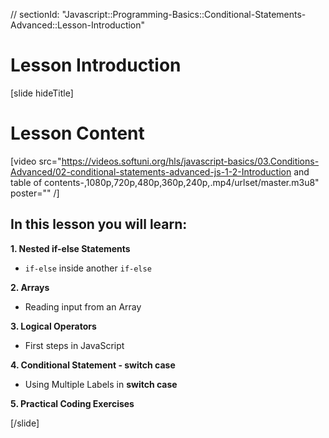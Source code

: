 // sectionId: "Javascript::Programming-Basics::Conditional-Statements-Advanced::Lesson-Introduction"

# Lesson Introduction

[slide hideTitle]

# Lesson Content

[video src="https://videos.softuni.org/hls/javascript-basics/03.Conditions-Advanced/02-conditional-statements-advanced-js-1-2-Introduction and table of contents-,1080p,720p,480p,360p,240p,.mp4/urlset/master.m3u8" poster="" /]

## In this lesson you will learn:

**1. Nested if-else Statements**
- `if-else` inside another `if-else` 

**2. Arrays**
- Reading input from an Array

**3. Logical Operators**
- First steps in JavaScript

**4. Conditional Statement - switch case**
- Using Multiple Labels in **switch case**

**5. Practical Coding Exercises**

[/slide]
